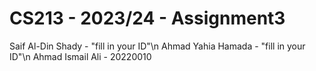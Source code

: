 # CS213 - 2023/24 - Assignment3
Saif Al-Din Shady - "fill in your ID"\n
Ahmad Yahia Hamada - "fill in your ID"\n
Ahmad Ismail Ali - 20220010
